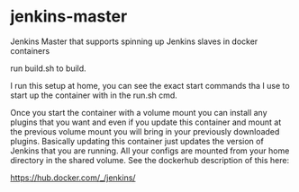 # jenkins-master
Jenkins Master that supports spinning up Jenkins slaves in docker containers

run build.sh to build.

I run this setup at home, you can see the exact start commands tha I use to start up the container with in the run.sh  cmd.

Once you start the container with a volume mount you can install any plugins that you want and even if you update this
container and mount at the previous volume mount you will bring in your previously downloaded plugins.  Basically updating this
container just updates the version of Jenkins that you are running.  All your configs are mounted  from your home directory in the shared
volume.  See the dockerhub description of this here:


https://hub.docker.com/_/jenkins/



